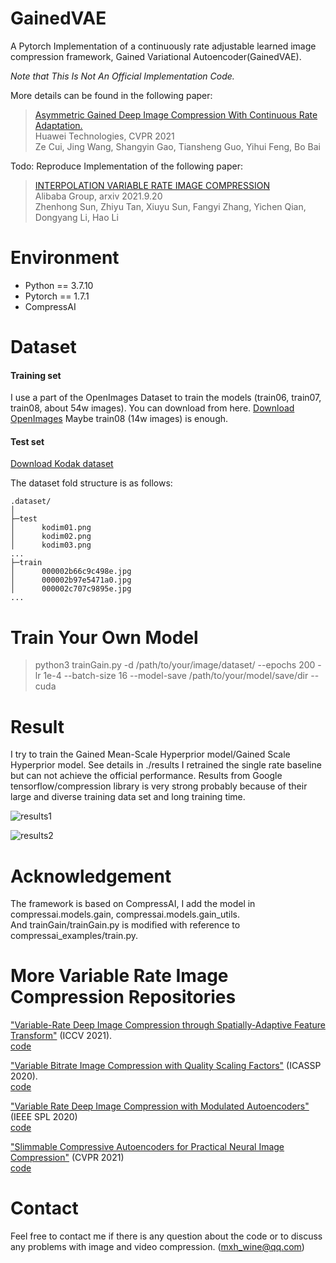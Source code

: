 # GainedVAE

A Pytorch Implementation of a continuously rate adjustable learned image compression framework, Gained Variational Autoencoder(GainedVAE). 

*Note that This Is Not An Official Implementation Code.*

More details can be found in the following paper:

>[Asymmetric Gained Deep Image Compression With Continuous Rate Adaptation.](https://openaccess.thecvf.com/content/CVPR2021/html/Cui_Asymmetric_Gained_Deep_Image_Compression_With_Continuous_Rate_Adaptation_CVPR_2021_paper.html)  
>Huawei Technologies, CVPR 2021  
>Ze Cui, Jing Wang, Shangyin Gao, Tiansheng Guo, Yihui Feng, Bo Bai

Todo:
Reproduce Implementation of the following paper:
>[INTERPOLATION VARIABLE RATE IMAGE COMPRESSION](https://arxiv.org/abs/2109.09280)  
>Alibaba Group, arxiv 2021.9.20  
>Zhenhong Sun, Zhiyu Tan, Xiuyu Sun, Fangyi Zhang, Yichen Qian, Dongyang Li, Hao Li

# Environment

* Python == 3.7.10
* Pytorch == 1.7.1
* CompressAI

# Dataset
#### Training set
I use a part of the OpenImages Dataset to train the models (train06, train07, train08, about 54w images). You can download from here. [Download OpenImages](https://www.appen.com.cn/datasets/open-images-annotated-with-bounding-boxes/)
Maybe train08 (14w images) is enough.

#### Test set
[Download Kodak dataset](http://r0k.us/graphics/kodak/)

The dataset fold structure is as follows:
```
.dataset/
│  
├─test
│      kodim01.png
│      kodim02.png
│      kodim03.png
...
├─train
│      000002b66c9c498e.jpg
│      000002b97e5471a0.jpg
│      000002c707c9895e.jpg
...
```

# Train Your Own Model
>python3 trainGain.py -d /path/to/your/image/dataset/ --epochs 200 -lr 1e-4 --batch-size 16 --model-save /path/to/your/model/save/dir --cuda

# Result
I try to train the Gained Mean-Scale Hyperprior model/Gained Scale Hyperprior model. See details in ./results
I retrained the single rate baseline but can not achieve the official performance. Results from Google tensorflow/compression library is very strong probably because of their large and diverse training data set and long training time. 

![results1](https://github.com/mmSir/GainedVAE/tree/master/results/MSHyperprior%20Results.jpg)

![results2](https://github.com/mmSir/GainedVAE/tree/master/results/ScaleHyperprior%20Results.jpg)

# Acknowledgement

The framework is based on CompressAI, I add the model in compressai.models.gain, compressai.models.gain_utils.  
And trainGain/trainGain.py is modified with reference to compressai_examples/train.py.

# More Variable Rate Image Compression Repositories
["Variable-Rate Deep Image Compression through Spatially-Adaptive Feature Transform"](https://arxiv.org/abs/2108.09551) (ICCV 2021).  
[code](https://github.com/micmic123/QmapCompression)

["Variable Bitrate Image Compression with Quality Scaling Factors"](https://ieeexplore.ieee.org/abstract/document/9053885/) (ICASSP 2020).  
[code](https://github.com/tongxyh/ImageCompression_VariableRate)

["Variable Rate Deep Image Compression with Modulated Autoencoders"](https://ieeexplore.ieee.org/document/8977394) (IEEE SPL 2020)  
[code](https://github.com/FireFYF/modulatedautoencoder)

["Slimmable Compressive Autoencoders for Practical Neural Image Compression"](https://openaccess.thecvf.com/content/CVPR2021/html/Yang_Slimmable_Compressive_Autoencoders_for_Practical_Neural_Image_Compression_CVPR_2021_paper.html) (CVPR 2021)  
[code](https://github.com/FireFYF/SlimCAE)


# Contact
Feel free to contact me if there is any question about the code or to discuss any problems with image and video compression. (mxh_wine@qq.com)
